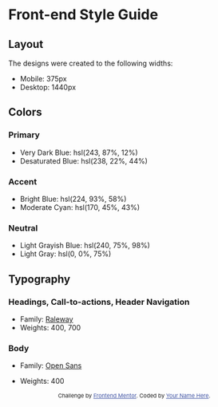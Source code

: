 # Front-end Style Guide

## Layout

The designs were created to the following widths:

-   Mobile: 375px
-   Desktop: 1440px

## Colors

### Primary

-   Very Dark Blue: hsl(243, 87%, 12%)
-   Desaturated Blue: hsl(238, 22%, 44%)

### Accent

-   Bright Blue: hsl(224, 93%, 58%)
-   Moderate Cyan: hsl(170, 45%, 43%)

### Neutral

-   Light Grayish Blue: hsl(240, 75%, 98%)
-   Light Gray: hsl(0, 0%, 75%)

## Typography

### Headings, Call-to-actions, Header Navigation

-   Family: [Raleway](https://fonts.google.com/specimen/Raleway)
-   Weights: 400, 700

### Body

-   Family: [Open Sans](https://fonts.google.com/specimen/Open+Sans)
-   Weights: 400

    <!-- Feel free to remove these styles or customise in your own stylesheet 👍 -->
    <style>
      .attribution { font-size: 11px; text-align: center; }
      .attribution a { color: hsl(228, 45%, 44%); }
    </style>

  <footer>
    <p class="attribution">
      Challenge by <a href="https://www.frontendmentor.io?ref=challenge" target="_blank">Frontend Mentor</a>. 
      Coded by <a href="#">Your Name Here</a>.
    </p>
  </footer>
